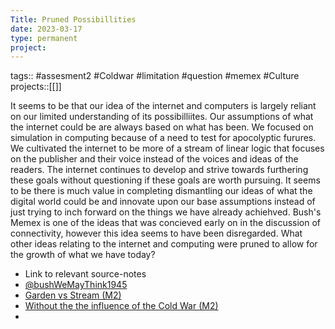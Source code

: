 ```yaml
---
Title: Pruned Possibillities
date: 2023-03-17
type: permanent
project:
---
```


tags::  #assesment2 #Coldwar #limitation #question #memex #Culture 
projects::[[]]

It seems to be that our idea of the internet and computers is largely reliant on our limited understanding of its possibilliites. Our assumptions of what the internet could be are always based on what has been. We focused on simulation in computing because of a need to test for apocolyptic furures. We cultivated the internet to be more of a stream of linear logic that focuses on the publisher and their voice instead of the voices and ideas of the readers. The internet continues to develop and strive towards furthering these goals without questioning if these goals are worth pursuing. It seems to be there is much value in completing dismantling our ideas of what the digital world could be and innovate upon our base assumptions instead of just trying to inch forward on the things we have already achiehved. Bush's Memex is one of the ideas that was concieved early on in the discussion of connectivity, however this idea seems to have been disregarded. What other ideas relating to the internet and computing were pruned to allow for the growth of what we have today?
- Link to relevant source-notes
- [@bushWeMayThink1945](@bushWeMayThink1945.md)
- [Garden vs Stream (M2)](Garden%20vs%20Stream%20(M2).md)
- [Without the the influence of the Cold War (M2)](Without%20the%20the%20influence%20of%20the%20Cold%20War%20(M2).md)
-
